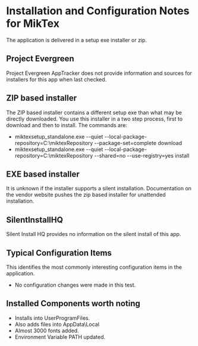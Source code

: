 # Installation and Configuration Notes for MikTex

The application is delivered in a setup exe installer or zip.    

## Project Evergreen
Project Evergreen AppTracker does not provide information and sources for installers for this app when last checked.


## ZIP based installer
The ZIP based installer contains a different setup exe than what may be directly downloaded. You use this installer in a two step process, first to download and then to install.  The commands are:
* miktexsetup_standalone.exe --quiet --local-package-repository=C:\miktexRepository --package-set=complete  download
* miktexsetup_standalone.exe --quiet --local-package-repository=C:\miktexRepository  --shared=no --use-registry=yes install

## EXE based installer

It is unknown if the installer supports a silent installation. Documentation on the vendor website pushes the zip based installer for unattended installation.


## SilentInstallHQ
Silent Install HQ provides no information on the silent install of this app.

## Typical Configuration Items 

This identifies the most commonly interesting configuration items in the application.

* No configuration changes were made in this test.

## Installed Components worth noting

* Installs into UserProgramFiles.
* Also adds files into AppData\Local
* Almost 3000 fonts added.
* Environment Variable PATH updated.
